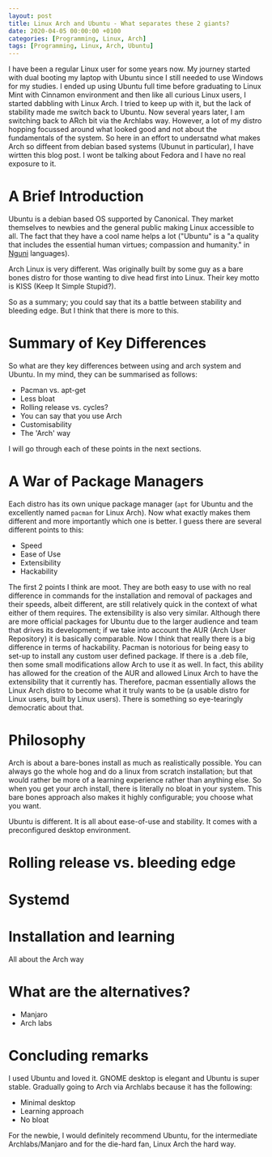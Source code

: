 ```yaml
---
layout: post
title: Linux Arch and Ubuntu - What separates these 2 giants?
date: 2020-04-05 00:00:00 +0100
categories: [Programming, Linux, Arch]
tags: [Programming, Linux, Arch, Ubuntu]
---
```


I have been a regular Linux user for some years now. My journey started with dual booting my laptop with Ubuntu since I still needed to use Windows for my studies. I ended up using Ubuntu full time before graduating to Linux Mint with Cinnamon environment and then like all curious Linux users, I started dabbling with Linux Arch. I tried to keep up with it, but the lack of stability made me switch back to Ubuntu. Now several years later, I am switching back to ARch bit via the Archlabs way. However, a lot of my distro hopping focussed around what looked good and not about the fundamentals of the system. So here in an effort to undersatnd what makes Arch so diffeent from debian based systems (Ubunut in particular), I have wirtten this blog post. I wont be talking about Fedora and I have no real exposure to it. 

# A Brief Introduction 

Ubuntu is a debian based OS supported by Canonical. They market themselves to newbies and the general public making Linux accessible to all. The fact that they have a cool name helps a lot ("Ubuntu" is a  "a quality that includes the essential human virtues; compassion and humanity." in [Nguni](https://en.wikipedia.org/wiki/Nguni_languages) languages). 

Arch Linux is very different. Was originally built by some guy as a bare bones distro for those wanting to dive head first into Linux. Their key motto is KISS (Keep It Simple Stupid?).

So as a summary; you could say that its a battle between stability and bleeding edge. But I think that there is more to this. 

# Summary of Key Differences

So what are they key differences between using and arch system and Ubuntu. In my mind, they can be summarised as follows:

* Pacman vs. apt-get
* Less bloat
* Rolling release vs. cycles?
* You can say that you use Arch 
* Customisability
* The 'Arch' way

I will go through each of these points in the next sections. 

# A War of Package Managers

Each distro has its own unique package manager (`apt` for Ubuntu and the excellently named `pacman` for Linux Arch). Now what exactly makes them different and more importantly which one is better. I guess there are several different points to this:

* Speed
* Ease of Use
* Extensibility 
* Hackability

The first 2 points I think are moot. They are both easy to use with no real difference in commands for the installation and removal of packages and their speeds, albeit different, are still relatively quick in the context of what either of them requires. The extensibility is also very similar. Although there are more official packages for Ubuntu due to the larger audience and team that drives its development; if we take into account the AUR (Arch User Repository) it is basically comparable. Now I think that really there is a big difference in terms of hackability. Pacman is notorious for being easy to set-up to install any custom user defined package. If there is a .deb file, then some small modifications allow Arch to use it as well. In fact, this ability has allowed for the creation of the AUR and allowed Linux Arch to have the extensibility that it currently has. Therefore, pacman essentially allows the Linux Arch distro to become what it truly wants to be (a usable distro for Linux users, built by Linux users). There is something so eye-tearingly democratic about that. 

# Philosophy 

Arch is about a bare-bones install as much as realistically possible. You can always go the whole hog and do a linux from scratch installation; but that would rather be more of a learning experience rather than anything else. So when you get your arch install, there is literally no bloat in your system. This bare bones approach also makes it highly configurable; you choose what you want. 

Ubuntu is different. It is all about ease-of-use and stability. It comes with a preconfigured desktop environment. 

# Rolling release vs. bleeding edge

# Systemd

# Installation and learning

All about the Arch way

# What are the alternatives?

* Manjaro
* Arch labs

# Concluding remarks

I used Ubuntu and loved it. GNOME desktop is elegant and Ubuntu is super stable. 
Gradually going to Arch via Archlabs because it has the following:
* Minimal desktop
* Learning approach
* No bloat

For the newbie, I would definitely recommend Ubuntu, for the intermediate Archlabs/Manjaro and for the die-hard fan, Linux Arch the hard way. 
